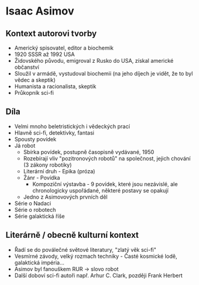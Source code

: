 # Isaac Asimov

## Kontext autorovi tvorby

- Americký spisovatel, editor a biochemik
- 1920 SSSR až 1992 USA
- Židovského původu, emigroval z Rusko do USA, získal americké občanství
- Sloužil v armádě, vystudoval biochemii (na jeho díjech je vidět, že to byl vědec a skeptik)
- Humanista a racionalista, skeptik
- Průkopník sci-fi

## Díla

- Velmi mnoho beletristických i vědeckých prací
- Hlavně sci-fi, detektivky, fantasi
- Spousty povídek
- Já robot
  - Sbírka povídek, postupně časopisně vydávané, 1950
  - Rozebírají vliv "pozitronových robotů" na společnost, jejich chování (3 zákony robotiky)
  - Literární druh - Epika (próza)
  - Žánr - Povídka
    - Kompoziční výstavba - 9 povídek, které jsou nezávislé, ale chronologicky uspořádané, některé postavy se opakují
  - Jedno z Asimovových prvních děl
- Série o Nadaci
- Série o robotech
- Série galaktická říše

## Literárně / obecně kulturní kontext

- Řadí se do poválečné světové literatury, "zlatý věk sci-fi"
- Vesmírné závody, velký rozmach techniky - Časté kosmické lodě, galaktická impéria...
- Asimov byl fanouškem RUR -> slovo robot
- Další doboví sci-fi autoři např. Arhur C. Clark, později Frank Herbert
